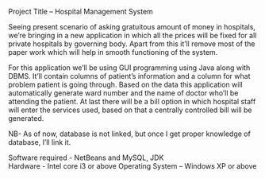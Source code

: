 Project Title – Hospital Management System


Seeing present scenario of asking gratuitous amount of money in hospitals, we’re bringing in a new application in which all the prices will be fixed for all private hospitals by governing body. Apart from this it’ll remove most of the paper work which will help in smooth functioning of the system.


For this application we’ll be using GUI programming using Java along with DBMS.    It’ll contain columns of patient’s information and a column for what problem patient is going through. Based on the data this application will automatically generate ward number and the name of doctor who’ll be attending the patient. At last there will be a bill option in which hospital staff will enter the services used, based on that a centrally controlled bill will be generated.

NB- As of now, database is not linked, but once I get proper knowledge of database, I’ll link it. 

Software required - NetBeans and MySQL, JDK  
Hardware - Intel core i3 or above
Operating System – Windows XP or above
